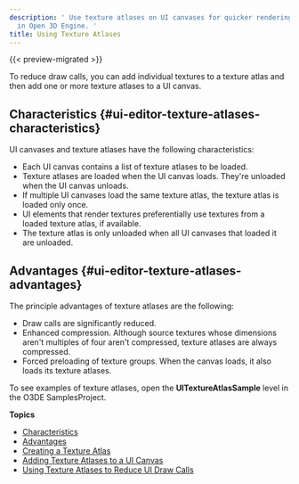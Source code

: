 ```yaml
---
description: ' Use texture atlases on UI canvases for quicker rendering of textures
  in Open 3D Engine. '
title: Using Texture Atlases
---
```


{{< preview-migrated >}}

To reduce draw calls, you can add individual textures to a texture atlas and then add one or more texture atlases to a UI canvas\.

## Characteristics {#ui-editor-texture-atlases-characteristics}

UI canvases and texture atlases have the following characteristics:
+ Each UI canvas contains a list of texture atlases to be loaded\.
+ Texture atlases are loaded when the UI canvas loads\. They're unloaded when the UI canvas unloads\.
+ If multiple UI canvases load the same texture atlas, the texture atlas is loaded only once\.
+ UI elements that render textures preferentially use textures from a loaded texture atlas, if available\.
+ The texture atlas is only unloaded when all UI canvases that loaded it are unloaded\.

## Advantages {#ui-editor-texture-atlases-advantages}

The principle advantages of texture atlases are the following:
+ Draw calls are significantly reduced\.
+ Enhanced compression\. Although source textures whose dimensions aren't multiples of four aren't compressed, texture atlases are always compressed\.
+ Forced preloading of texture groups\. When the canvas loads, it also loads its texture atlases\.

To see examples of texture atlases, open the **UITextureAtlasSample** level in the O3DE SamplesProject\.

**Topics**
+ [Characteristics](#ui-editor-texture-atlases-characteristics)
+ [Advantages](#ui-editor-texture-atlases-advantages)
+ [Creating a Texture Atlas](/docs/user-guide/features/interactivity/user-interface/editor/texture-atlases-creating.md)
+ [Adding Texture Atlases to a UI Canvas](/docs/user-guide/features/interactivity/user-interface/editor/texture-atlases-adding-texture-atlases-to-a-ui-canvas.md)
+ [Using Texture Atlases to Reduce UI Draw Calls](/docs/user-guide/features/interactivity/user-interface/editor/texture-atlases-using-texture-atlases-to-reduce-ui-draw-calls.md)